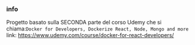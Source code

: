 ### info

Progetto basato sulla SECONDA parte del corso Udemy
che si chiama:`Docker for Developers, Dockerize React, Node, Mongo and more`
link: https://www.udemy.com/course/docker-for-react-developers/

